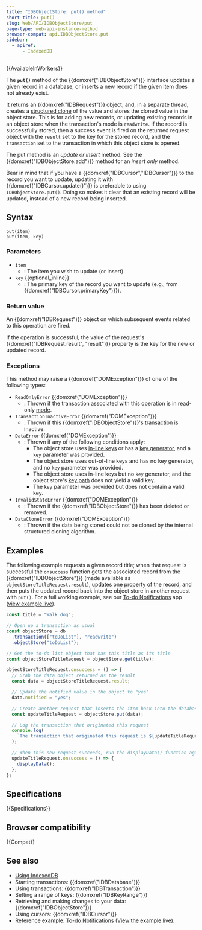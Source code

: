 ```yaml
---
title: "IDBObjectStore: put() method"
short-title: put()
slug: Web/API/IDBObjectStore/put
page-type: web-api-instance-method
browser-compat: api.IDBObjectStore.put
sidebar:
  - apiref:
      - IndexedDB
---
```


{{AvailableInWorkers}}

The **`put()`** method of the {{domxref("IDBObjectStore")}} interface updates a given record in a database, or inserts a new record if the given item does not already exist.

It returns an {{domxref("IDBRequest")}} object, and, in a separate thread, creates a [structured clone](https://html.spec.whatwg.org/multipage/common-dom-interfaces.html#structured-clone) of the value and stores the cloned value in the object store. This is for adding new records, or updating existing records in an object store when the transaction's mode is `readwrite`. If the record is successfully stored, then a success event is fired on the returned request object with the `result` set to the key for the stored record, and the `transaction` set to the transaction in which this object store is opened.

The put method is an _update or insert_ method.
See the {{domxref("IDBObjectStore.add")}} method for an _insert only_ method.

Bear in mind that if you have a {{domxref("IDBCursor","IDBCursor")}} to the record you
want to update, updating it with {{domxref("IDBCursor.update()")}} is preferable to
using `IDBObjectStore.put()`. Doing so makes it clear that an existing
record will be updated, instead of a new record being inserted.

## Syntax

```js-nolint
put(item)
put(item, key)
```

### Parameters

- `item`
  - : The item you wish to update (or insert).
- `key` {{optional_inline}}
  - : The primary key of the record you want to update (e.g., from
    {{domxref("IDBCursor.primaryKey")}}).

### Return value

An {{domxref("IDBRequest")}} object on which subsequent events related to this operation are fired.

If the operation is successful, the value of the request's {{domxref("IDBRequest.result", "result")}} property is the key for the new or updated record.

### Exceptions

This method may raise a {{domxref("DOMException")}} of one of the following types:

- `ReadOnlyError` {{domxref("DOMException")}}
  - : Thrown if the transaction associated with this operation is in read-only <a href="/en-US/docs/Web/API/IDBTransaction#mode_constants">mode</a>.
- `TransactionInactiveError` {{domxref("DOMException")}}
  - : Thrown if this {{domxref("IDBObjectStore")}}'s transaction is inactive.
- `DataError` {{domxref("DOMException")}}
  - : Thrown if any of the following conditions apply:
    - The object store uses [in-line keys](/en-US/docs/Web/API/IndexedDB_API/Basic_Terminology#in-line_key) or has a [key generator](/en-US/docs/Web/API/IndexedDB_API/Basic_Terminology#key_generator), and a `key` parameter was provided.
    - The object store uses out-of-line keys and has no key generator, and no `key` parameter was provided.
    - The object store uses in-line keys but no `key` generator, and the object store's [key path](/en-US/docs/Web/API/IndexedDB_API/Basic_Terminology#key_path) does not yield a valid key.
    - The `key` parameter was provided but does not contain a valid key.
- `InvalidStateError` {{domxref("DOMException")}}
  - : Thrown if the {{domxref("IDBObjectStore")}} has been deleted or removed.
- `DataCloneError` {{domxref("DOMException")}}
  - : Thrown if the data being stored could not be cloned by the internal structured cloning algorithm.

## Examples

The following example requests a given record title; when that request is successful
the `onsuccess` function gets the associated record from the
{{domxref("IDBObjectStore")}} (made available
as `objectStoreTitleRequest.result`), updates
one property of the record, and then puts the updated record back into the object
store in another request with `put()`. For a full working example, see
our [To-do Notifications](https://github.com/mdn/dom-examples/tree/main/to-do-notifications) app
([view example live](https://mdn.github.io/dom-examples/to-do-notifications/)).

```js
const title = "Walk dog";

// Open up a transaction as usual
const objectStore = db
  .transaction(["toDoList"], "readwrite")
  .objectStore("toDoList");

// Get the to-do list object that has this title as its title
const objectStoreTitleRequest = objectStore.get(title);

objectStoreTitleRequest.onsuccess = () => {
  // Grab the data object returned as the result
  const data = objectStoreTitleRequest.result;

  // Update the notified value in the object to "yes"
  data.notified = "yes";

  // Create another request that inserts the item back into the database
  const updateTitleRequest = objectStore.put(data);

  // Log the transaction that originated this request
  console.log(
    `The transaction that originated this request is ${updateTitleRequest.transaction}`,
  );

  // When this new request succeeds, run the displayData() function again to update the display
  updateTitleRequest.onsuccess = () => {
    displayData();
  };
};
```

## Specifications

{{Specifications}}

## Browser compatibility

{{Compat}}

## See also

- [Using IndexedDB](/en-US/docs/Web/API/IndexedDB_API/Using_IndexedDB)
- Starting transactions: {{domxref("IDBDatabase")}}
- Using transactions: {{domxref("IDBTransaction")}}
- Setting a range of keys: {{domxref("IDBKeyRange")}}
- Retrieving and making changes to your data: {{domxref("IDBObjectStore")}}
- Using cursors: {{domxref("IDBCursor")}}
- Reference example: [To-do Notifications](https://github.com/mdn/dom-examples/tree/main/to-do-notifications) ([View the example live](https://mdn.github.io/dom-examples/to-do-notifications/)).
